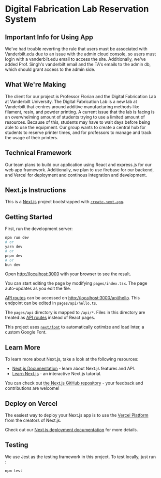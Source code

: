 # Digital Fabrication Lab Reservation System

## Important Info for Using App
We've had trouble reverting the rule that users must be associated with Vanderbilt.edu due to an issue with the admin cloud console, so users must login with a vanderbilt.edu email to access the site.
Additionally, we've added Prof. Singh's vanderbilt email and the TA's emails to the admin db, which should grant access to the admin side.

## What We're Making
The client for our project is Professor Florian and the Digital Fabrication Lab at Vanderbilt University. The Digital Fabrication Lab is a new lab at Vanderbilt that centres around additive manufacturing methods like filament, resin, and powder printing. A current issue that the lab is facing is an overwhelming amount of students trying to use a limited amount of resources. Because of this, students may have to wait days before being able to use the equipment. Our group wants to create a central hub for students to reserve printer times, and for professors to manage and track the usage of their printers.

## Technical Framework
Our team plans to build our application using React and express.js for our web app framework. Additionally, we plan to use firebase for our backend, and Vercel for deployment and continous integration and development.

## Next.js Instructions

This is a [Next.js](https://nextjs.org/) project bootstrapped with [`create-next-app`](https://github.com/vercel/next.js/tree/canary/packages/create-next-app).

## Getting Started

First, run the development server:

```bash
npm run dev
# or
yarn dev
# or
pnpm dev
# or
bun dev
```

Open [http://localhost:3000](http://localhost:3000) with your browser to see the result.

You can start editing the page by modifying `pages/index.tsx`. The page auto-updates as you edit the file.

[API routes](https://nextjs.org/docs/api-routes/introduction) can be accessed on [http://localhost:3000/api/hello](http://localhost:3000/api/hello). This endpoint can be edited in `pages/api/hello.ts`.

The `pages/api` directory is mapped to `/api/*`. Files in this directory are treated as [API routes](https://nextjs.org/docs/api-routes/introduction) instead of React pages.

This project uses [`next/font`](https://nextjs.org/docs/basic-features/font-optimization) to automatically optimize and load Inter, a custom Google Font.

## Learn More

To learn more about Next.js, take a look at the following resources:

- [Next.js Documentation](https://nextjs.org/docs) - learn about Next.js features and API.
- [Learn Next.js](https://nextjs.org/learn) - an interactive Next.js tutorial.

You can check out [the Next.js GitHub repository](https://github.com/vercel/next.js/) - your feedback and contributions are welcome!

## Deploy on Vercel

The easiest way to deploy your Next.js app is to use the [Vercel Platform](https://vercel.com/new?utm_medium=default-template&filter=next.js&utm_source=create-next-app&utm_campaign=create-next-app-readme) from the creators of Next.js.

Check out our [Next.js deployment documentation](https://nextjs.org/docs/deployment) for more details.

## Testing
We use Jest as the testing framework in this project. To test locally, just run :

```bash
npm test
```
